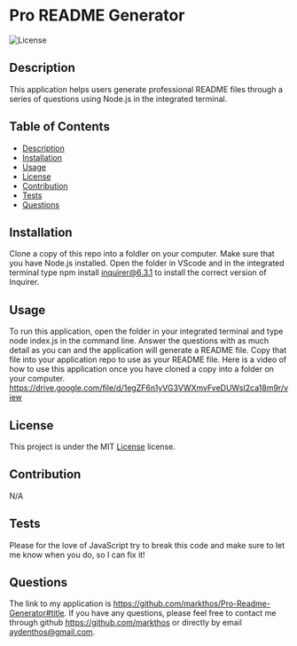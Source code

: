 # Pro README Generator

  ![License](https://img.shields.io/badge/license-MIT-blue.svg)

  ## Description
  This application helps users generate professional README files through a series of questions using Node.js in the integrated terminal.

  ## Table of Contents
  * [Description](#description)
  * [Installation](#installation)
  * [Usage](#usage)
  * [License](#license)
  * [Contribution](#contribution)
  * [Tests](#tests)
  * [Questions](#questions)

  ## Installation
  Clone a copy of this repo into a foldler on your computer. Make sure that you have Node.js installed.  Open the folder in VScode and in the integrated terminal type npm install inquirer@6.3.1 to install the correct version of Inquirer.

  ## Usage
  To run this application, open the folder in your integrated terminal and type node index.js in the command line.  Answer the questions with as much detail as you can and the application will generate a README file. Copy that file into your application repo to use as your README file.  Here is a video of how to use this application once you have cloned a copy into a folder on your computer. https://drive.google.com/file/d/1egZF6n1yVG3VWXmvFveDUWsI2ca18m9r/view

  ## License
  This project is under the MIT [License](https://opensource.org/licenses/MIT) license.

  ## Contribution
  N/A

  ## Tests
  Please for the love of JavaScript try to break this code and make sure to let me know when you do, so I can fix it!

  ## Questions
  The link to my application is https://github.com/markthos/Pro-Readme-Generator#title. If you have any questions, please feel free to contact me through github https://github.com/markthos or directly by email aydenthos@gmail.com.
  
  
